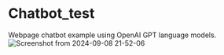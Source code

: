 # Chatbot_test
Webpage chatbot example using OpenAI GPT language models.
![Screenshot from 2024-09-08 21-52-06](https://github.com/user-attachments/assets/b0089635-c709-4be2-bfdc-fecb0deeca7f)
